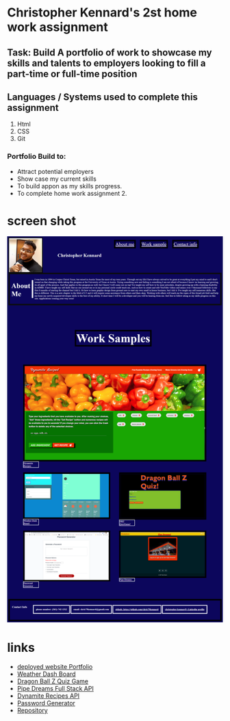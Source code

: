# Christopher Kennard's 2st home work assignment

## Task: Build A portfolio of work to showcase my skills and talents to employers looking to fill a part-time or full-time position

## Languages / Systems used to complete this assignment

1. Html
2. CSS
3. Git

### Portfolio Build to:

- Attract potential employers
- Show case my current skills
- To build appon as my skills progress.
- To complete home work assignment 2.

# screen shot

![updated Portfolio page](assets/images/screencapture-file-C-Users-Kennard-Desktop-Classwork-portfolio-index-html-2021-11-10-19_55_11.png)

# links

- [deployed website Portfolio](https://chris79kennard.github.io/portfolio/)
- [Weather Dash Board](https://chris79kennard.github.io/Weather-Dash-Board-/)
- [Dragon Ball Z Quiz Game](https://chris79kennard.github.io/Code-Quiz/)
- [Pipe Dreams Full Stack API](https://pipe-dreams.herokuapp.com/)
- [Dynamite Recipes API](https://damienluzzo33.github.io/Project-1/)
- [Password Generator](https://chris79kennard.github.io/Password-Generator/)
- [Repository](https://github.com/chris79kennard/portfolio)
